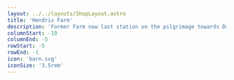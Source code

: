 ```yaml
---
layout: ../../layouts/ShopLayout.astro
title: 'Hendrix Farm'
description: 'Former Farm now last station on the pilgrimage towards Drakkenheim'
columnStart: -10
columnEnd: -5
rowStart: -5
rowEnd: -1
icon: 'barn.svg'
iconSize: '3.5rem'
---
```

